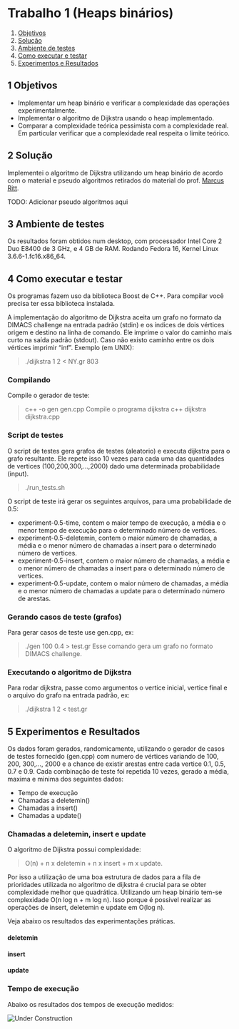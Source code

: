 Trabalho 1 (Heaps binários)
==========================

1. [Objetivos](#1-objetivos)
2. [Solução](#2-solução)
3. [Ambiente de testes](#3-ambiente-de-testes)
4. [Como executar e testar](#4-como-executar-e-testar)
5. [Experimentos e Resultados](#5-experimentos-e-resultados)

1 Objetivos
-----------
* Implementar um heap binário e verificar a complexidade das operações experimentalmente.
* Implementar o algoritmo de Dijkstra usando o heap implementado.
* Comparar a complexidade teórica pessimista com a complexidade real. Em particular verificar que a complexidade real respeita o limite teórico.

2 Solução
---------
Implementei o algoritmo de Dijkstra utilizando um heap binário de acordo com o material e pseudo algoritmos retirados do material do prof. [Marcus Ritt](http://www.inf.ufrgs.br/~mrpritt/doku.php?id=homepage "Marcus Riit").

TODO: Adicionar pseudo algoritmos aqui

3 Ambiente de testes
--------------------
Os resultados foram obtidos num desktop, com processador Intel Core 2 Duo E8400 de 3 GHz, e 4 GB de RAM. 
Rodando Fedora 16, Kernel Linux 3.6.6-1.fc16.x86\_64.

4 Como executar e testar
------------------------

Os programas fazem uso da biblioteca Boost de C++. Para compilar você precisa ter essa biblioteca instalada.

A implementação do algoritmo de Dijkstra aceita um grafo no formato da DIMACS challenge na entrada padrão (stdin) e os índices de dois vértices origem e destino na linha de comando. Ele imprime o valor do caminho mais curto na saída padrão (stdout). Caso não existo caminho entre os dois vértices imprimir “inf”. Exemplo (em UNIX):

  > ./dijkstra 1 2 < NY.gr
  > 803

### Compilando ###
Compile o gerador de teste:
  > c++ -o gen gen.cpp
Compile o programa dijkstra
  > c++ dijkstra dijkstra.cpp

### Script de testes ###
O script de testes gera grafos de testes (aleatorio) e executa dijkstra para o grafo resultante. Ele repete isso 10 vezes para cada uma das quantidades de vertices (100,200,300,...,2000) dado uma determinada probabilidade (input).

  > ./run\_tests.sh

O script de teste irá gerar os seguintes arquivos, para uma probabilidade de 0.5:
* experiment-0.5-time, contem o maior tempo de execução, a média e o menor tempo de execução para o determinado número de vertices.
* experiment-0.5-deletemin, contem o maior número de chamadas, a média e o menor número de chamadas a insert para o determinado número de vertices.
* experiment-0.5-insert, contem o maior número de chamadas, a média e o menor número de chamadas a insert para o determinado número de vertices. 
* experiment-0.5-update, contem o maior número de chamadas, a média e o menor número de chamadas a update para o determinado número de arestas. 


### Gerando casos de teste (grafos) ###
Para gerar casos de teste use gen.cpp, ex:
  > ./gen 100 0.4 > test.gr 
Esse comando gera um grafo no formato DIMACS challenge.

### Executando o algoritmo de Dijkstra  ###
Para rodar dijkstra, passe como argumentos o vertice inicial, vertice final e o arquivo do grafo na entrada padrão, ex:
  > ./dijkstra 1 2 < test.gr

5 Experimentos e Resultados
---------------------------
Os dados foram gerados, randomicamente, utilizando o gerador de casos de testes fornecido (gen.cpp) com numero de vértices variando de 100, 200, 300,..., 2000 e a chance de existir arestas entre cada vertice 0.1, 0.5, 0.7 e 0.9.
Cada combinação de teste foi repetida 10 vezes, gerado a média, maxima e minima dos seguintes dados:
* Tempo de execução
* Chamadas a deletemin()
* Chamadas a insert()
* Chamadas a update()

### Chamadas a deletemin, insert e update ###
O algoritmo de Dijkstra possui complexidade:
  > O(n) + n x deletemin + n x insert + m x update. 

Por isso a utilização de uma boa estrutura de dados para a fila de prioridades utilizada no algoritmo de dijkstra é crucial para se obter complexidade melhor que quadrática. Utilizando um heap binário tem-se complexidade O(n log n + m log n). Isso porque é possivel realizar as operações de insert, deletemin e update em O(log n).

Veja abaixo os resultados das experimentações práticas.

#### deletemin ####

#### insert ####

#### update ####

### Tempo de execução ###
Abaixo os resultados dos tempos de execução medidos:


![Under Construction](https://encrypted-tbn0.gstatic.com/images?q=tbn:ANd9GcSND5PcVVp5hZtD6up1CMsK4CwOyxoycX9CfGJlgL-OSYrRiETt)

